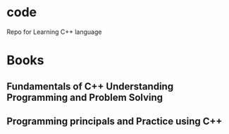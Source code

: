 # code
Repo for Learning C++ language 
# Books 
## Fundamentals of C++ Understanding Programming and Problem Solving 
## Programming principals and Practice using C++
